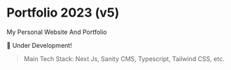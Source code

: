 # Portfolio 2023 (v5)

My Personal Website And Portfolio

🚀  Under Development!

> Main Tech Stack: Next Js, Sanity CMS, Typescript, Tailwind CSS, etc.
